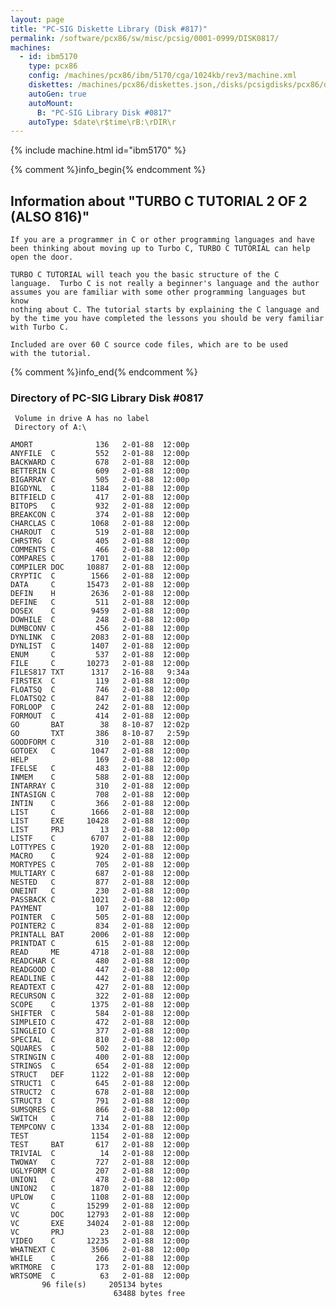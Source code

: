 ```yaml
---
layout: page
title: "PC-SIG Diskette Library (Disk #817)"
permalink: /software/pcx86/sw/misc/pcsig/0001-0999/DISK0817/
machines:
  - id: ibm5170
    type: pcx86
    config: /machines/pcx86/ibm/5170/cga/1024kb/rev3/machine.xml
    diskettes: /machines/pcx86/diskettes.json,/disks/pcsigdisks/pcx86/diskettes.json
    autoGen: true
    autoMount:
      B: "PC-SIG Library Disk #0817"
    autoType: $date\r$time\rB:\rDIR\r
---
```


{% include machine.html id="ibm5170" %}

{% comment %}info_begin{% endcomment %}

## Information about "TURBO C TUTORIAL 2 OF 2 (ALSO 816)"

    If you are a programmer in C or other programming languages and have
    been thinking about moving up to Turbo C, TURBO C TUTORIAL can help
    open the door.
    
    TURBO C TUTORIAL will teach you the basic structure of the C
    language.  Turbo C is not really a beginner's language and the author
    assumes you are familiar with some other programming languages but know
    nothing about C. The tutorial starts by explaining the C language and
    by the time you have completed the lessons you should be very familiar
    with Turbo C.
    
    Included are over 60 C source code files, which are to be used
    with the tutorial.
{% comment %}info_end{% endcomment %}


### Directory of PC-SIG Library Disk #0817

     Volume in drive A has no label
     Directory of A:\

    AMORT              136   2-01-88  12:00p
    ANYFILE  C         552   2-01-88  12:00p
    BACKWARD C         678   2-01-88  12:00p
    BETTERIN C         609   2-01-88  12:00p
    BIGARRAY C         505   2-01-88  12:00p
    BIGDYNL  C        1184   2-01-88  12:00p
    BITFIELD C         417   2-01-88  12:00p
    BITOPS   C         932   2-01-88  12:00p
    BREAKCON C         374   2-01-88  12:00p
    CHARCLAS C        1068   2-01-88  12:00p
    CHAROUT  C         519   2-01-88  12:00p
    CHRSTRG  C         405   2-01-88  12:00p
    COMMENTS C         466   2-01-88  12:00p
    COMPARES C        1701   2-01-88  12:00p
    COMPILER DOC     10887   2-01-88  12:00p
    CRYPTIC  C        1566   2-01-88  12:00p
    DATA     C       15473   2-01-88  12:00p
    DEFIN    H        2636   2-01-88  12:00p
    DEFINE   C         511   2-01-88  12:00p
    DOSEX    C        9459   2-01-88  12:00p
    DOWHILE  C         248   2-01-88  12:00p
    DUMBCONV C         456   2-01-88  12:00p
    DYNLINK  C        2083   2-01-88  12:00p
    DYNLIST  C        1407   2-01-88  12:00p
    ENUM     C         537   2-01-88  12:00p
    FILE     C       10273   2-01-88  12:00p
    FILES817 TXT      1317   2-16-88   9:34a
    FIRSTEX  C         119   2-01-88  12:00p
    FLOATSQ  C         746   2-01-88  12:00p
    FLOATSQ2 C         847   2-01-88  12:00p
    FORLOOP  C         242   2-01-88  12:00p
    FORMOUT  C         414   2-01-88  12:00p
    GO       BAT        38   8-10-87  12:02p
    GO       TXT       386   8-10-87   2:59p
    GOODFORM C         310   2-01-88  12:00p
    GOTOEX   C        1047   2-01-88  12:00p
    HELP               169   2-01-88  12:00p
    IFELSE   C         483   2-01-88  12:00p
    INMEM    C         588   2-01-88  12:00p
    INTARRAY C         310   2-01-88  12:00p
    INTASIGN C         708   2-01-88  12:00p
    INTIN    C         366   2-01-88  12:00p
    LIST     C        1666   2-01-88  12:00p
    LIST     EXE     10428   2-01-88  12:00p
    LIST     PRJ        13   2-01-88  12:00p
    LISTF    C        6707   2-01-88  12:00p
    LOTTYPES C        1920   2-01-88  12:00p
    MACRO    C         924   2-01-88  12:00p
    MORTYPES C         705   2-01-88  12:00p
    MULTIARY C         687   2-01-88  12:00p
    NESTED   C         877   2-01-88  12:00p
    ONEINT   C         230   2-01-88  12:00p
    PASSBACK C        1021   2-01-88  12:00p
    PAYMENT            107   2-01-88  12:00p
    POINTER  C         505   2-01-88  12:00p
    POINTER2 C         834   2-01-88  12:00p
    PRINTALL BAT      2006   2-01-88  12:00p
    PRINTDAT C         615   2-01-88  12:00p
    READ     ME       4718   2-01-88  12:00p
    READCHAR C         480   2-01-88  12:00p
    READGOOD C         447   2-01-88  12:00p
    READLINE C         442   2-01-88  12:00p
    READTEXT C         427   2-01-88  12:00p
    RECURSON C         322   2-01-88  12:00p
    SCOPE    C        1375   2-01-88  12:00p
    SHIFTER  C         584   2-01-88  12:00p
    SIMPLEIO C         472   2-01-88  12:00p
    SINGLEIO C         377   2-01-88  12:00p
    SPECIAL  C         810   2-01-88  12:00p
    SQUARES  C         502   2-01-88  12:00p
    STRINGIN C         400   2-01-88  12:00p
    STRINGS  C         654   2-01-88  12:00p
    STRUCT   DEF      1122   2-01-88  12:00p
    STRUCT1  C         645   2-01-88  12:00p
    STRUCT2  C         678   2-01-88  12:00p
    STRUCT3  C         791   2-01-88  12:00p
    SUMSQRES C         866   2-01-88  12:00p
    SWITCH   C         714   2-01-88  12:00p
    TEMPCONV C        1334   2-01-88  12:00p
    TEST              1154   2-01-88  12:00p
    TEST     BAT       617   2-01-88  12:00p
    TRIVIAL  C          14   2-01-88  12:00p
    TWOWAY   C         727   2-01-88  12:00p
    UGLYFORM C         207   2-01-88  12:00p
    UNION1   C         478   2-01-88  12:00p
    UNION2   C        1870   2-01-88  12:00p
    UPLOW    C        1108   2-01-88  12:00p
    VC       C       15299   2-01-88  12:00p
    VC       DOC     12793   2-01-88  12:00p
    VC       EXE     34024   2-01-88  12:00p
    VC       PRJ        23   2-01-88  12:00p
    VIDEO    C       12235   2-01-88  12:00p
    WHATNEXT C        3506   2-01-88  12:00p
    WHILE    C         266   2-01-88  12:00p
    WRTMORE  C         173   2-01-88  12:00p
    WRTSOME  C          63   2-01-88  12:00p
           96 file(s)     205134 bytes
                           63488 bytes free
